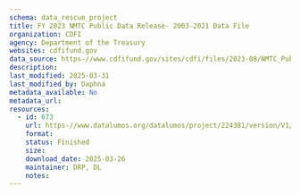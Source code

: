 ```yaml
---
schema: data_rescue_project 
title: FY 2023 NMTC Public Data Release- 2003-2021 Data File
organization: CDFI
agency: Department of the Treasury
websites: cdfifund.gov
data_source: https-//www.cdfifund.gov/sites/cdfi/files/2023-08/NMTC_Public_Data_Release_includes_FY_2021_Data_final.xlsx
description: 
last_modified: 2025-03-31
last_modified_by: Daphna
metadata_available: No
metadata_url: 
resources:
  - id: 673
    url: https-//www.datalumos.org/datalumos/project/224381/version/V1/view
    format: 
    status: Finished
    size: 
    download_date: 2025-03-26
    maintainer: DRP, DL
    notes: 
---
```

